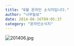 ```yaml
---
title: "6월 온라인 소식지입니다."
author: "나무늘보"
date: 2014-06-16T09:05:37
category: "온라인소식지"
---
```


![201406.jpg](/files/attach/images/1659/221/032/5d95a9d4b23a3186397cf8e1b258298e.jpg)
